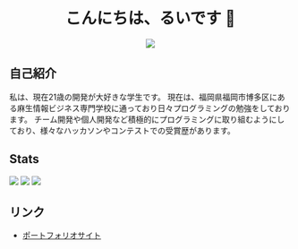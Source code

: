 <h1 align="center">こんにちは、るいです 👋</h1>

<p align="center">
  <img src="https://readme-typing-svg.herokuapp.com?center=true&lines=Passionate+Programmer;Fullstack+Engineer;React+%26+Java+Lover" />
</p>

##  自己紹介

私は、現在21歳の開発が大好きな学生です。
現在は、福岡県福岡市博多区にある麻生情報ビジネス専門学校に通っており日々プログラミングの勉強をしております。
チーム開発や個人開発など積極的にプログラミングに取り組むようにしており、様々なハッカソンやコンテストでの受賞歴があります。

## Stats
![](http://github-profile-summary-cards.vercel.app/api/cards/profile-details?username=ruihigashi&theme=gruvbox)
![](http://github-profile-summary-cards.vercel.app/api/cards/stats?username=ruihigashi&theme=gruvbox)
![](http://github-profile-summary-cards.vercel.app/api/cards/productive-time?username=ruihigashi&theme=gruvbox&utcOffset=9)


##  リンク

- [ポートフォリオサイト](https://higashi-rui-portfolio.netlify.app/)
